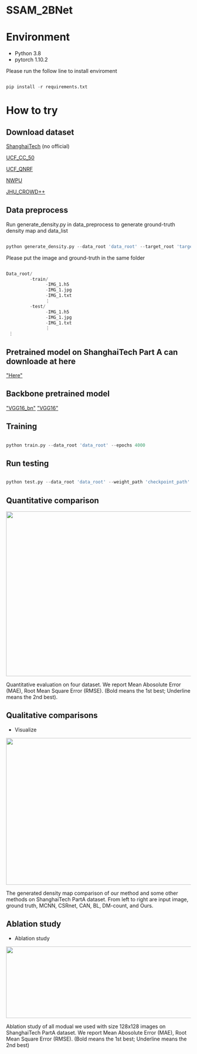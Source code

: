 # SSAM_2BNet

# Environment
- Python 3.8
- pytorch 1.10.2

Please run the follow line to install enviroment
```python

pip install -r requirements.txt

```

# How to try

## Download dataset 
[ShanghaiTech](https://www.kaggle.com/datasets/tthien/shanghaitech)  (no official)

[UCF_CC_50](https://www.crcv.ucf.edu/data/ucf-cc-50/)

[UCF_QNRF](https://www.crcv.ucf.edu/data/ucf-qnrf/)

[NWPU](https://gjy3035.github.io/NWPU-Crowd-Sample-Code/)

[JHU_CROWD++](http://www.crowd-counting.com/#download)

## Data preprocess

Run generate_density.py in data_preprocess to generate ground-truth density map and data_list
```python

python generate_density.py --data_root 'data_root' --target_root 'target_root' --cls 'cls' # cls=SHH, NWPU, UCF_QNRF, UCF_CC_50, jhu++

```



Please put the image and ground-truth in the same folder
```python

Data_root/
         -train/
               -IMG_1.h5
               -IMG_1.jpg
               -IMG_1.txt
               ⋮
         -test/
               -IMG_1.h5
               -IMG_1.jpg
               -IMG_1.txt
               ⋮
 ⋮

```


## Pretrained model on ShanghaiTech Part A can downloade at here
["Here"](https://drive.google.com/drive/folders/1URV04UehpIASURLM8V89DVGrOncy3Lei)

## Backbone pretrained model
["VGG16_bn"](https://download.pytorch.org/models/vgg16_bn-6c64b313.pth)
["VGG16"](https://download.pytorch.org/models/vgg16_bn-6c64b313.pth)

## Training
```python

python train.py --data_root 'data_root' --epochs 4000

```

## Run testing
```python

python test.py --data_root 'data_root' --weight_path 'checkpoint_path'

```

## Quantitative comparison


<img src="" width="1337" height="449">

Quantitative evaluation on four dataset. We report Mean Abosolute Error (MAE), Root Mean Square Error (RMSE). (Bold means the 1st best; Underline means the 2nd best).


## Qualitative comparisons

- Visualize

<img src="" width="1279" height="400">

The generated density map comparison of our method and some other methods on ShanghaiTech PartA dataset. From left to right are input image, ground truth, MCNN, CSRnet, CAN, BL, DM-count, and Ours.


## Ablation study

- Ablation study 

<div align=center>
<img src="" width="546" height="195">
</div>

Ablation study of all modual we used with size 128x128 images on ShanghaiTech PartA dataset. We report Mean Abosolute Error (MAE), Root Mean Square Error (RMSE). (Bold means the 1st best; Underline means the 2nd best)
